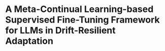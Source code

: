 # A Meta-Continual Learning-based Supervised Fine-Tuning Framework for LLMs in Drift-Resilient Adaptation
